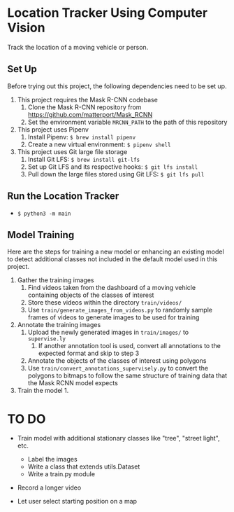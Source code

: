 # Location Tracker Using Computer Vision
Track the location of a moving vehicle or person.


## Set Up
Before trying out this project, the following dependencies need to be set up.

1. This project requires the Mask R-CNN codebase
    1. Clone the Mask R-CNN repository from <https://github.com/matterport/Mask_RCNN>
    2. Set the environment variable `MRCNN_PATH` to the path of this repository
2. This project uses Pipenv
    1. Install Pipenv: `$ brew install pipenv`
    2. Create a new virtual environment: `$ pipenv shell`
3. This project uses Git large file storage
    1. Install Git LFS: `$ brew install git-lfs`
    2. Set up Git LFS and its respective hooks: `$ git lfs install`
    3. Pull down the large files stored using Git LFS: `$ git lfs pull`


## Run the Location Tracker
* `$ python3 -m main`


## Model Training
Here are the steps for training a new model or enhancing an existing model to detect additional classes not included in
the default model used in this project.

1. Gather the training images
    1. Find videos taken from the dashboard of a moving vehicle containing objects of the classes of interest
    2. Store these videos within the directory `train/videos/`
    3. Use `train/generate_images_from_videos.py` to randomly sample frames of videos to generate images to be used for
    training
2. Annotate the training images
    1. Upload the newly generated images in `train/images/` to `supervise.ly`
        1. If another annotation tool is used, convert all annotations to the expected format and skip to step 3
    2. Annotate the objects of the classes of interest using polygons
    3. Use `train/convert_annotations_supervisely.py` to convert the polygons to bitmaps to follow the same structure
    of training data that the Mask RCNN model expects
3. Train the model
    1. 


# TO DO
- Train model with additional stationary classes like "tree", "street light", etc.
  - Label the images
  - Write a class that extends utils.Dataset
  - Write a train.py module

- Record a longer video

- Let user select starting position on a map
